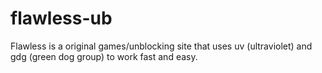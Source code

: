 # flawless-ub
Flawless is a original games/unblocking site that uses uv (ultraviolet) and gdg (green dog group) to work fast and easy.
